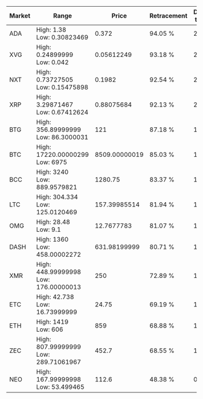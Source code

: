| Market | Range | Price| Retracement | Doubles to 50% |
| --- | --- | --- | --- | --- |
| ADA | High: 1.38<br />Low: 0.30823469 | 0.372 | 94.05 % | 2.27 |
| XVG | High: 0.24899999<br />Low: 0.042 | 0.05612249 | 93.18 % | 2.59 |
| NXT | High: 0.73727505<br />Low: 0.15475898 | 0.1982 | 92.54 % | 2.25 |
| XRP | High: 3.29871467<br />Low: 0.67412624 | 0.88075684 | 92.13 % | 2.26 |
| BTG | High: 356.89999999<br />Low: 86.3000031 | 121 | 87.18 % | 1.83 |
| BTC | High: 17220.00000299<br />Low: 6975 | 8509.00000019 | 85.03 % | 1.42 |
| BCC | High: 3240<br />Low: 889.9579821 | 1280.75 | 83.37 % | 1.61 |
| LTC | High: 304.334<br />Low: 125.0120469 | 157.39985514 | 81.94 % | 1.36 |
| OMG | High: 28.48<br />Low: 9.1 | 12.7677783 | 81.07 % | 1.47 |
| DASH | High: 1360<br />Low: 458.00002272 | 631.98199999 | 80.71 % | 1.44 |
| XMR | High: 448.99999998<br />Low: 176.00000013 | 250 | 72.89 % | 1.25 |
| ETC | High: 42.738<br />Low: 16.73999999 | 24.75 | 69.19 % | 1.20 |
| ETH | High: 1419<br />Low: 606 | 859 | 68.88 % | 1.18 |
| ZEC | High: 807.99999999<br />Low: 289.71061967 | 452.7 | 68.55 % | 1.21 |
| NEO | High: 167.99999998<br />Low: 53.499465 | 112.6 | 48.38 % | 0.00 |
